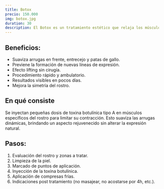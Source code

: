 ```yaml
---
title: Botox
precio: 150.000
img: botox.jpg
duration: 30
description: El Botox es un tratamiento estético que relaja los músculos faciales responsables de las arrugas, logrando un rostro más descansado, joven y natural. Ideal para prevenir y suavizar líneas de expresión.
---
```


## Beneficios:
- Suaviza arrugas en frente, entrecejo y patas de gallo.
- Previene la formación de nuevas líneas de expresión.
- Efecto lifting sin cirugía.
- Procedimiento rápido y ambulatorio.
- Resultados visibles en pocos días.
- Mejora la simetría del rostro.

## En qué consiste
Se inyectan pequeñas dosis de toxina botulínica tipo A en músculos específicos del rostro para limitar su contracción. Esto suaviza las arrugas dinámicas, brindando un aspecto rejuvenecido sin alterar la expresión natural.

## Pasos:

1. Evaluación del rostro y zonas a tratar.
2. Limpieza de la piel.
3. Marcado de puntos de aplicación.
4. Inyección de la toxina botulínica.
5. Aplicación de compresas frías.
6. Indicaciones post tratamiento (no masajear, no acostarse por 4h, etc.).
